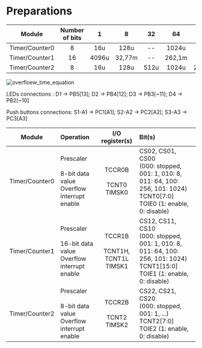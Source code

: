# Preparations

| **Module** | **Number of bits** | **1** | **8** | **32** | **64** | **128** | **256** | **1024** |
| :-: | :-: | :-: | :-: | :-: | :-: | :-: | :-: | :-: |
| Timer/Counter0 | 8  | 16u | 128u | -- | 1024u | -- | 4096u | 16,38m |
| Timer/Counter1 | 16 | 4096u | 32,77m | -- | 262,1m | -- | 1,049 | 4,194 |
| Timer/Counter2 | 8  |  16u | 128u | 512u | 1024u | 2048u | 4096u | 16,38m |

![overfloew_time_equation](https://latex.codecogs.com/gif.latex?t_{\text{ovf}}&space;=&space;\frac{1}{f_{\text{CPU}}}\cdot&space;2^n&space;\cdot&space;N&space;=&space;\frac{1}{16\cdot&space;10^6}\cdot&space;2^8&space;\cdot&space;1&space;=&space;16\&space;\mu\text{s})


LEDs connections : D1 -> PB5[13]; D2 -> PB4[12]; D3 -> PB3[~11]; D4 -> PB2[~10]

Push buttons connections: S1-A1 -> PC1[A1]; S2-A2 -> PC2[A2]; S3-A3 -> PC3[A3]



| **Module** | **Operation** | **I/O register(s)** | **Bit(s)** |
| :-: | :-- | :-: | :-- |
| Timer/Counter0 | Prescaler<br><br>8-bit data value<br>Overflow interrupt enable | TCCR0B<br><br>TCNT0<br>TIMSK0 |  CS02, CS01, CS00<br>(000: stopped, 001: 1, 010: 8, 011: 64, 100: 256, 101: 1024)<br>TCNT0[7:0]<br>TOIE0 (1: enable, 0: disable)|
| Timer/Counter1 | Prescaler<br><br>16-bit data value<br>Overflow interrupt enable | TCCR1B<br><br>TCNT1H, TCNT1L<br>TIMSK1 | CS12, CS11, CS10<br>(000: stopped, 001: 1, 010: 8, 011: 64, 100: 256, 101: 1024)<br>TCNT1[15:0]<br>TOIE1 (1: enable, 0: disable) |
| Timer/Counter2 | Prescaler<br><br>8-bit data value<br>Overflow interrupt enable | TCCR2B<br><br>TCNT2<br>TIMSK2 |  CS22, CS21, CS20<br>(000: stopped, 001: 1, ...)<br>TCNT2[7:0]<br>TOIE2 (1: enable, 0: disable) |
